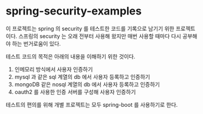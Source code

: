 # spring-security-examples

 이 프로젝트는 spring 의 security 를 테스트한 코드를 기록으로 남기기 위한 프로젝트이다.
 스프링의 security 는 오래 전부터 사용해 왔지만 매번 사용할 때마다 다시 공부해야 하는 번거로움이 있다.

 테스트 코드의 목적은 아래의 내용을 이해하기 위한 것이다.

 1. 인메모리 방식에서 사용자 인증하기
 2. mysql 과 같은 sql 계열의 db 에서 사용자 등록하고 인증하기
 3. mongoDB 같은 nosql 계열의 db 에서 사용자 등록하고 인증하기
 4. oauth2 를 사용한 인증 서버를 구성해 사용자 인증하기


 테스트의 편의를 위해 개별 프로젝트는 모두 spring-boot 를 사용하기로 한다.

 